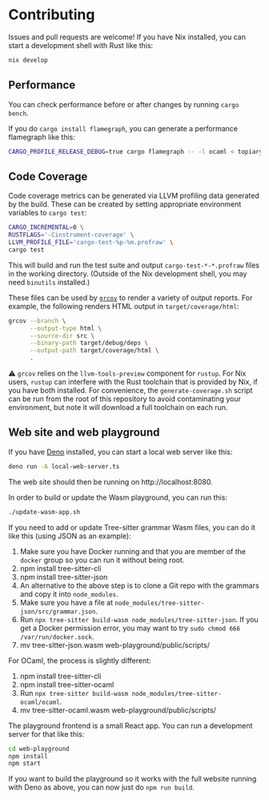# Contributing

Issues and pull requests are welcome! If you have Nix installed, you can start a
development shell with Rust like this:

```bash
nix develop
```

## Performance

You can check performance before or after changes by running `cargo bench`.

If you do `cargo install flamegraph`, you can generate a performance flamegraph
like this:

```bash
CARGO_PROFILE_RELEASE_DEBUG=true cargo flamegraph -- -l ocaml < topiary/tests/samples/input/ocaml.ml > formatted.ml
```

## Code Coverage

Code coverage metrics can be generated via LLVM profiling data generated
by the build. These can be created by setting appropriate environment
variables to `cargo test`:

```bash
CARGO_INCREMENTAL=0 \
RUSTFLAGS='-Cinstrument-coverage' \
LLVM_PROFILE_FILE='cargo-test-%p-%m.profraw' \
cargo test
```

This will build and run the test suite and output
`cargo-test-*-*.profraw` files in the working directory. (Outside of the
Nix development shell, you may need `binutils` installed.)

These files can be used by [`grcov`](https://github.com/mozilla/grcov)
to render a variety of output reports. For example, the following
renders HTML output in `target/coverage/html`:

```bash
grcov --branch \
      --output-type html \
      --source-dir src \
      --binary-path target/debug/deps \
      --output-path target/coverage/html \
      .
```

:warning: `grcov` relies on the `llvm-tools-preview` component for
`rustup`. For Nix users, `rustup` can interfere with the Rust toolchain
that is provided by Nix, if you have both installed. For convenience,
the `generate-coverage.sh` script can be run from the root of this
repository to avoid contaminating your environment, but note it will
download a full toolchain on each run.

## Web site and web playground

If you have [Deno](https://deno.land/) installed, you can start a local web
server like this:

```bash
deno run -A local-web-server.ts
```

The web site should then be running on http://localhost:8080.

In order to build or update the Wasm playground, you can run this:

```bash
./update-wasm-app.sh
```

If you need to add or update Tree-sitter grammar Wasm files, you can do it like
this (using JSON as an example):

1. Make sure you have Docker running and that you are member of the `docker`
   group so you can run it without being root.
2. npm install tree-sitter-cli
3. npm install tree-sitter-json
4. An alternative to the above step is to clone a Git repo with the grammars and
   copy it into `node_modules`.
5. Make sure you have a file at
   `node_modules/tree-sitter-json/src/grammar.json`.
6. Run `npx tree-sitter build-wasm node_modules/tree-sitter-json`. If you get a
   Docker permission error, you may want to try `sudo chmod 666
/var/run/docker.sock`.
7. mv tree-sitter-json.wasm web-playground/public/scripts/

For OCaml, the process is slightly different:

1. npm install tree-sitter-cli
2. npm install tree-sitter-ocaml
3. Run `npx tree-sitter build-wasm node_modules/tree-sitter-ocaml/ocaml`.
4. mv tree-sitter-ocaml.wasm web-playground/public/scripts/

The playground frontend is a small React app. You can run a development server
for that like this:

```bash
cd web-playground
npm install
npm start
```

If you want to build the playground so it works with the full website running
with Deno as above, you can now just do `npm run build`.
